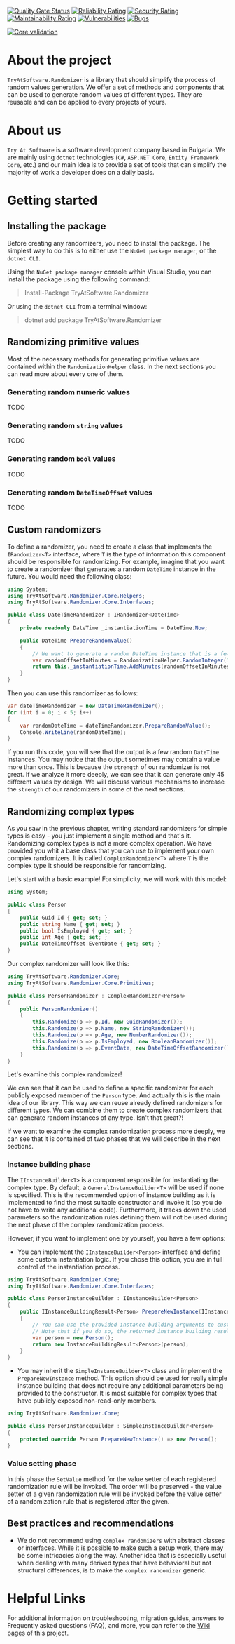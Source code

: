 [![Quality Gate Status](https://sonarcloud.io/api/project_badges/measure?project=TryAtSoftware_Randomizer&metric=alert_status)](https://sonarcloud.io/summary/new_code?id=TryAtSoftware_Randomizer)
[![Reliability Rating](https://sonarcloud.io/api/project_badges/measure?project=TryAtSoftware_Randomizer&metric=reliability_rating)](https://sonarcloud.io/summary/new_code?id=TryAtSoftware_Randomizer)
[![Security Rating](https://sonarcloud.io/api/project_badges/measure?project=TryAtSoftware_Randomizer&metric=security_rating)](https://sonarcloud.io/summary/new_code?id=TryAtSoftware_Randomizer)
[![Maintainability Rating](https://sonarcloud.io/api/project_badges/measure?project=TryAtSoftware_Randomizer&metric=sqale_rating)](https://sonarcloud.io/summary/new_code?id=TryAtSoftware_Randomizer)
[![Vulnerabilities](https://sonarcloud.io/api/project_badges/measure?project=TryAtSoftware_Randomizer&metric=vulnerabilities)](https://sonarcloud.io/summary/new_code?id=TryAtSoftware_Randomizer)
[![Bugs](https://sonarcloud.io/api/project_badges/measure?project=TryAtSoftware_Randomizer&metric=bugs)](https://sonarcloud.io/summary/new_code?id=TryAtSoftware_Randomizer)

[![Core validation](https://github.com/TryAtSoftware/Randomizer/actions/workflows/Core%20validation.yml/badge.svg)](https://github.com/TryAtSoftware/Randomizer/actions/workflows/Core%20validation.yml)

# About the project

`TryAtSoftware.Randomizer` is a library that should simplify the process of random values generation.
We offer a set of methods and components that can be used to generate random values of different types. They are reusable and can be applied to every projects of yours.

# About us

`Try At Software` is a software development company based in Bulgaria. We are mainly using `dotnet` technologies (`C#`, `ASP.NET Core`, `Entity Framework Core`, etc.) and our main idea is to provide a set of tools that can simplify the majority of work a developer does on a daily basis.

# Getting started

## Installing the package

Before creating any randomizers, you need to install the package.
The simplest way to do this is to either use the `NuGet package manager`, or the `dotnet CLI`.

Using the `NuGet package manager` console within Visual Studio, you can install the package using the following command:
> Install-Package TryAtSoftware.Randomizer

Or using the `dotnet CLI` from a terminal window:
> dotnet add package TryAtSoftware.Randomizer

## Randomizing primitive values

Most of the necessary methods for generating primitive values are contained within the `RandomizationHelper` class.
In the next sections you can read more about every one of them.

### Generating random numeric values

TODO

### Generating random `string` values

TODO

### Generating random `bool` values

TODO

### Generating random `DateTimeOffset` values

TODO

## Custom randomizers

To define a randomizer, you need to create a class that implements the `IRandomizer<T>` interface, where `T` is the type of information this component should be responsible for randomizing.
For example, imagine that you want to create a randomizer that generates a random `DateTime` instance in the future.
You would need the following class:

```C#
using System;
using TryAtSoftware.Randomizer.Core.Helpers;
using TryAtSoftware.Randomizer.Core.Interfaces;

public class DateTimeRandomizer : IRandomizer<DateTime>
{
    private readonly DateTime _instantiationTime = DateTime.Now;

    public DateTime PrepareRandomValue()
    {
        // We want to generate a random DateTime instance that is a few minutes ahead of our current time.
        var randomOffsetInMinutes = RandomizationHelper.RandomInteger(15, 60);
        return this._instantiationTime.AddMinutes(randomOffsetInMinutes);
    }
}
```

Then you can use this randomizer as follows:
```C#
var dateTimeRandomizer = new DateTimeRandomizer();
for (int i = 0; i < 5; i++)
{
    var randomDateTime = dateTimeRandomizer.PrepareRandomValue();
    Console.WriteLine(randomDateTime);
}
```

If you run this code, you will see that the output is a few random `DateTime` instances.
You may notice that the output sometimes may contain a value more than once.
This is because the `strength` of our randomizer is not great.
If we analyze it more deeply, we can see that it can generate only 45 different values by design.
We will discuss various mechanisms to increase the `strength` of our randomizers in some of the next sections.

## Randomizing complex types

As you saw in the previous chapter, writing standard randomizers for simple types is easy - you just implement a single method and that's it.
Randomizing complex types is not a more complex operation. We have provided you whit a base class that you can use to implement your own complex randomizers.
It is called `ComplexRandomizer<T>` where `T` is the complex type it should be responsible for randomizing.

Let's start with a basic example! For simplicity, we will work with this model:
```C#
using System;

public class Person
{
    public Guid Id { get; set; }
    public string Name { get; set; }
    public bool IsEmployed { get; set; }
    public int Age { get; set; }
    public DateTimeOffset EventDate { get; set; }
}
```

Our complex randomizer will look like this:
```C#
using TryAtSoftware.Randomizer.Core;
using TryAtSoftware.Randomizer.Core.Primitives;

public class PersonRandomizer : ComplexRandomizer<Person>
{
    public PersonRandomizer()
    {
        this.Randomize(p => p.Id, new GuidRandomizer());
        this.Randomize(p => p.Name, new StringRandomizer());
        this.Randomize(p => p.Age, new NumberRandomizer());
        this.Randomize(p => p.IsEmployed, new BooleanRandomizer());
        this.Randomize(p => p.EventDate, new DateTimeOffsetRandomizer());
    }
}
```

Let's examine this complex randomizer!

We can see that it can be used to define a specific randomizer for each publicly exposed member of the `Person` type.
And actually this is the main idea of our library. This way we can reuse already defined randomizers for different types.
We can combine them to create complex randomizers that can generate random instances of any type. Isn't that great?!

If we want to examine the complex randomization process more deeply, we can see that it is contained of two phases that we will describe in the next sections.

### Instance building phase

The `IInstanceBuilder<T>` is a component responsible for instantiating the complex type.
By default, a `GeneralInstanceBuilder<T>` will be used if none is specified.
This is the recommended option of instance building as it is implemented to find the most suitable constructor and invoke it (so you do not have to write any additional code).
Furthermore, it tracks down the used parameters so the randomization rules defining them will not be used during the next phase of the complex randomization process.

However, if you want to implement one by yourself, you have a few options:
- You can implement the `IInstanceBuilder<Person>` interface and define some custom instantiation logic. If you chose this option, you are in full control of the instantiation process.
```C#
using TryAtSoftware.Randomizer.Core;
using TryAtSoftware.Randomizer.Core.Interfaces;

public class PersonInstanceBuilder : IInstanceBuilder<Person>
{
    public IInstanceBuildingResult<Person> PrepareNewInstance(IInstanceBuildingArguments arguments)
    {
        // You can use the provided instance building arguments to customize the instance.
        // Note that if you do so, the returned instance building result may need some changes.
        var person = new Person();
        return new InstanceBuildingResult<Person>(person);
    }
}
```

- You may inherit the `SimpleInstanceBuilder<T>` class and implement the `PrepareNewInstance` method.
This option should be used for really simple instance building that does not require any additional parameters being provided to the constructor.
It is most suitable for complex types that have publicly exposed non-read-only members.
```C#
using TryAtSoftware.Randomizer.Core;

public class PersonInstanceBuilder : SimpleInstanceBuilder<Person>
{
    protected override Person PrepareNewInstance() => new Person();
}
```

### Value setting phase

In this phase the `SetValue` method for the value setter of each registered randomization rule will be invoked.
The order will be preserved - the value setter of a given randomization rule will be invoked before the value setter of a randomization rule that is registered after the given.

## Best practices and recommendations

- We do not recommend using `complex randomizers` with abstract classes or interfaces.
While it is possible to make such a setup work, there may be some intricacies along the way.
Another idea that is especially useful when dealing with many derived types that have behavioral but not structural differences, is to make the `complex randomizer` generic.

# Helpful Links

For additional information on troubleshooting, migration guides, answers to Frequently asked questions (FAQ), and more, you can refer to the [Wiki pages](https://github.com/TryAtSoftware/Randomizer/wiki) of this project.